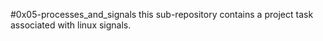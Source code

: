 #0x05-processes_and_signals
this sub-repository contains a project task associated with linux signals.
